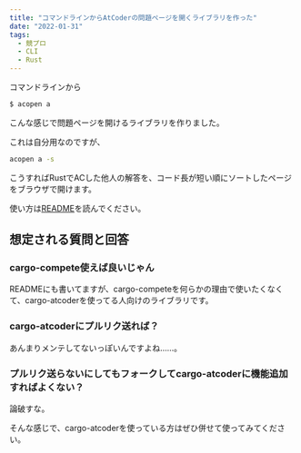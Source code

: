 ```yaml
---
title: "コマンドラインからAtCoderの問題ページを開くライブラリを作った"
date: "2022-01-31"
tags:
  - 競プロ
  - CLI
  - Rust
---
```


コマンドラインから

```sh
$ acopen a
```

こんな感じで問題ページを開けるライブラリを作りました。

これは自分用なのですが、

```sh
acopen a -s
```

こうすればRustでACした他人の解答を、コード長が短い順にソートしたページをブラウザで開けます。

使い方は[README](https://github.com/takumi3488/acopen/blob/main/README.md)を読んでください。

## 想定される質問と回答

### cargo-compete使えば良いじゃん

READMEにも書いてますが、cargo-competeを何らかの理由で使いたくなくて、cargo-atcoderを使ってる人向けのライブラリです。

### cargo-atcoderにプルリク送れば？

あんまりメンテしてないっぽいんですよね……。

### プルリク送らないにしてもフォークしてcargo-atcoderに機能追加すればよくない？

論破すな。

そんな感じで、cargo-atcoderを使っている方はぜひ併せて使ってみてください。
